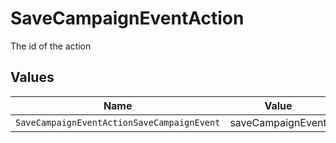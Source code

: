 # SaveCampaignEventAction

The id of the action


## Values

| Name                                       | Value                                      |
| ------------------------------------------ | ------------------------------------------ |
| `SaveCampaignEventActionSaveCampaignEvent` | saveCampaignEvent                          |